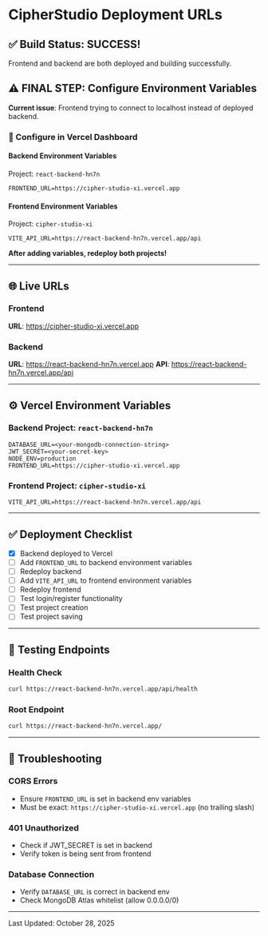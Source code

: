 # CipherStudio Deployment URLs

## ✅ Build Status: SUCCESS!

Frontend and backend are both deployed and building successfully.

## ⚠️ FINAL STEP: Configure Environment Variables

**Current issue**: Frontend trying to connect to localhost instead of deployed backend.

### 🔧 Configure in Vercel Dashboard

#### Backend Environment Variables
Project: `react-backend-hn7n`
```
FRONTEND_URL=https://cipher-studio-xi.vercel.app
```

#### Frontend Environment Variables
Project: `cipher-studio-xi`
```
VITE_API_URL=https://react-backend-hn7n.vercel.app/api
```

**After adding variables, redeploy both projects!**

---

## 🌐 Live URLs

### Frontend
**URL**: https://cipher-studio-xi.vercel.app

### Backend
**URL**: https://react-backend-hn7n.vercel.app
**API**: https://react-backend-hn7n.vercel.app/api

---

## ⚙️ Vercel Environment Variables

### Backend Project: `react-backend-hn7n`

```env
DATABASE_URL=<your-mongodb-connection-string>
JWT_SECRET=<your-secret-key>
NODE_ENV=production
FRONTEND_URL=https://cipher-studio-xi.vercel.app
```

### Frontend Project: `cipher-studio-xi`

```env
VITE_API_URL=https://react-backend-hn7n.vercel.app/api
```

---

## ✅ Deployment Checklist

- [x] Backend deployed to Vercel
- [ ] Add `FRONTEND_URL` to backend environment variables
- [ ] Redeploy backend
- [ ] Add `VITE_API_URL` to frontend environment variables
- [ ] Redeploy frontend
- [ ] Test login/register functionality
- [ ] Test project creation
- [ ] Test project saving

---

## 🧪 Testing Endpoints

### Health Check
```bash
curl https://react-backend-hn7n.vercel.app/api/health
```

### Root Endpoint
```bash
curl https://react-backend-hn7n.vercel.app/
```

---

## 🐛 Troubleshooting

### CORS Errors
- Ensure `FRONTEND_URL` is set in backend env variables
- Must be exact: `https://cipher-studio-xi.vercel.app` (no trailing slash)

### 401 Unauthorized
- Check if JWT_SECRET is set in backend
- Verify token is being sent from frontend

### Database Connection
- Verify `DATABASE_URL` is correct in backend env
- Check MongoDB Atlas whitelist (allow 0.0.0.0/0)

---

Last Updated: October 28, 2025

